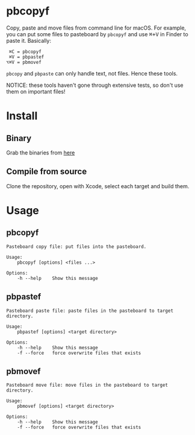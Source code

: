 #  pbcopyf

Copy, paste and move files from command line for macOS. For example, you can put some files to
pasteboard by `pbcopyf` and use <kbd>⌘+V</kbd> in Finder to paste it. Basically:
```
 ⌘C = pbcopyf
 ⌘V = pbpastef
⌥⌘V = pbmovef
```

`pbcopy` and `pbpaste` can only handle text, not files. Hence these tools.

NOTICE: these tools haven't gone through extensive tests, so don't use them on important files!

# Install

## Binary

Grab the binaries from [here](https://github.com/casouri/pbcopyf/releases)

## Compile from source

Clone the repository, open with Xcode, select each target and build them.

# Usage

## pbcopyf
```
Pasteboard copy file: put files into the pasteboard.

Usage:
    pbcopyf [options] <files ...>

Options:
    -h --help    Show this message
```

## pbpastef
```
Pasteboard paste file: paste files in the pasteboard to target directory.

Usage:
    pbpastef [options] <target directory>

Options:
    -h --help    Show this message
    -f --force   force overwrite files that exists
```

## pbmovef
```
Pasteboard move file: move files in the pasteboard to target directory.

Usage:
    pbmovef [options] <target directory>

Options:
    -h --help    Show this message
    -f --force   force overwrite files that exists
```

